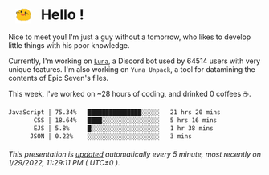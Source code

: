 <h1>   <img src="./spoink.gif" style="vertical-align:middle;" width="30px">   Hello ! </h1>

Nice to meet you! I'm just a guy without a tomorrow, who likes to develop little things with his poor knowledge.

Currently, I'm working on <a href='https://github.com/Asgarrrr/Luna'>`Luna`</a>, a Discord bot used by 64514 users with very unique features. I'm also working on `Yuna Unpack`, a tool for datamining the contents of Epic Seven's files.

This week, I've worked on ~28 hours of coding, and drinked 0 coffees ☕.

```
JavaScript │ 75.34%   ███████████████░░░░░   21 hrs 20 mins
       CSS │ 18.64%   ████░░░░░░░░░░░░░░░░   5 hrs 16 mins
       EJS │ 5.8%     █░░░░░░░░░░░░░░░░░░░   1 hr 38 mins
      JSON │ 0.22%    ░░░░░░░░░░░░░░░░░░░░   3 mins
```

###### This presentation is [updated](https://github.com/Asgarrrr) automatically every 5 minute, most recently on 1/29/2022, 11:29:11 PM ( UTC±0 ).